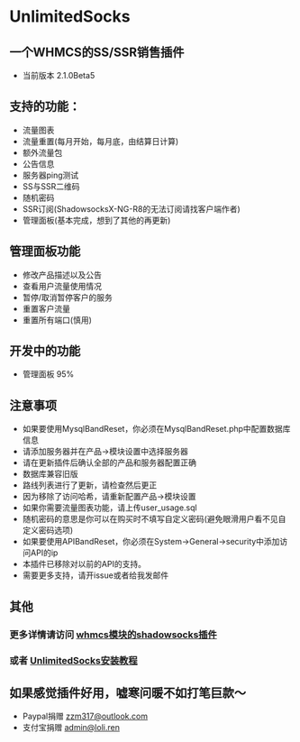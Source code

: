 # UnlimitedSocks
## 一个WHMCS的SS/SSR销售插件
* 当前版本 2.1.0Beta5

## 支持的功能：
* 流量图表
* 流量重置(每月开始，每月底，由结算日计算)
* 额外流量包
* 公告信息
* 服务器ping测试
* SS与SSR二维码
* 随机密码
* SSR订阅(ShadowsocksX-NG-R8的无法订阅请找客户端作者)
* 管理面板(基本完成，想到了其他的再更新)

## 管理面板功能
* 修改产品描述以及公告
* 查看用户流量使用情况
* 暂停/取消暂停客户的服务
* 重置客户流量
* 重置所有端口(慎用)

## 开发中的功能  
* 管理面板 95%

## 注意事项
* 如果要使用MysqlBandReset，你必须在MysqlBandReset.php中配置数据库信息
* 请添加服务器并在产品->模块设置中选择服务器
* 请在更新插件后确认全部的产品和服务器配置正确
* 数据库兼容旧版
* 路线列表进行了更新，请检查然后更正
* 因为移除了访问哈希，请重新配置产品->模块设置
* 如果你需要流量图表功能，请上传user_usage.sql
* 随机密码的意思是你可以在购买时不填写自定义密码(避免眼滑用户看不见自定义密码选项)
* 如果要使用APIBandReset，你必须在System->General->security中添加访问API的ip
* 本插件已移除对以前的API的支持。
* 需要更多支持，请开issue或者给我发邮件

## 其他
### 更多详情请访问 [whmcs模块的shadowsocks插件](http://www.mak-blog.com/whmcs-shadowsocks-plugin.html)
### 或者 [UnlimitedSocks安装教程](http://www.loli.ren/index.php/2017/07/24/unlimitedsocks%E5%AE%89%E8%A3%85%E6%96%B9%E6%B3%95/)

## 如果感觉插件好用，嘘寒问暖不如打笔巨款～
* Paypal捐赠 zzm317@outlook.com
* 支付宝捐赠 admin@loli.ren
